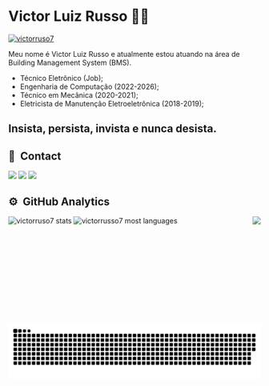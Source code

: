 # Victor Luiz Russo 👨‍💻 
 <a href ="center"> <img src="https://komarev.com/ghpvc/?username=victorrusso7" alt="victorruso7" /> </a>
 
Meu nome é Victor Luiz Russo e atualmente estou atuando na área de Building Management System (BMS).
- Técnico Eletrônico (Job);
- Engenharia de Computação (2022-2026);
- Técnico em Mecânica (2020-2021);
- Eletricista de Manutenção Eletroeletrônica (2018-2019);

 ## Insista, persista, invista e nunca desista.
 
 ## 📇 &nbsp;Contact
<div> 
  <a href="https://instagram.com/russo07_" target="_blank"><img src="https://img.shields.io/badge/-Instagram-%23E4405F?style=for-the-badge&logo=instagram&logoColor=white" target="_blank"></a>
  <a href ="mailto:victorluizrusso@outlook.com"><img src="https://img.shields.io/badge/-Gmail-%23333?style=for-the-badge&logo=gmail&logoColor=white" target="_blank"></a>
  <a href="https://www.linkedin.com/in/victorrusso7/" target="_blank"><img src="https://img.shields.io/badge/-LinkedIn-%230077B5?style=for-the-badge&logo=linkedin&logoColor=white" target="_blank"></a>
 
## ⚙️ &nbsp;GitHub Analytics
<img align="right" height="215em" src="https://media.giphy.com/media/dWesBcTLavkZuG35MI/giphy.gif"/>
<p align="left">
<img width="510em" src="https://github-readme-stats.vercel.app/api?username=victorrusso7&show_icons=true&theme=tokyonight" alt="victorruso7 stats"/>
<img width="510em" src="https://github-readme-stats.vercel.app/api/top-langs/?username=victorrusso7&layout=compact&theme=tokyonight" alt="victorrusso7 most languages"/>
</p>

 ![snake svg](https://github.com/victorrusso7/victorrusso7/blob/output/github-contribution-grid-snake.svg)
